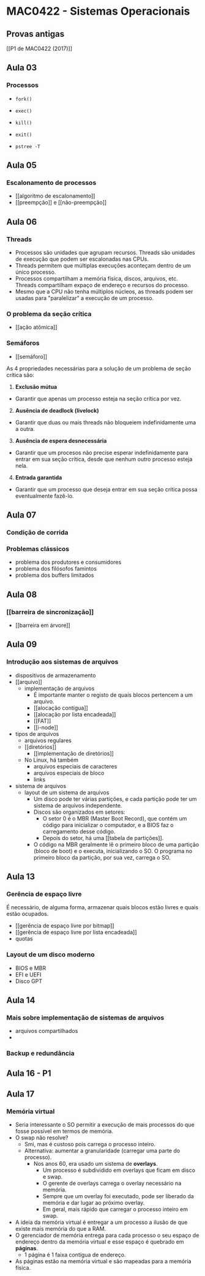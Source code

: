 # MAC0422 - Sistemas Operacionais

## Provas antigas

[[P1 de MAC0422 (2017)]]

## Aula 03

### Processos

- `fork()`
- `exec()`
- `kill()`
- `exit()`

- `pstree -T`

## Aula 05

### Escalonamento de processos

- [[algoritmo de escalonamento]]
- [[preempção]] e [[não-preempção]]

## Aula 06

### Threads

- Processos são unidades que agrupam recursos. Threads são unidades de execução que podem ser escalonadas nas CPUs.
- Threads permitem que múltiplas execuções aconteçam dentro de um único processo.
- Processos compartilham a memória física, discos, arquivos, etc. Threads compartilham expaço de endereço e recursos do processo.
- Mesmo que a CPU não tenha múltiplos núcleos, as threads podem ser usadas para "paralelizar" a execução de um processo.

### O problema da seção crítica

- [[ação atômica]]

### Semáforos

- [[semáforo]]

As 4 propriedades necessárias para a solução de um problema de seção crítica são:

1. **Exclusão mútua**

- Garantir que apenas um processo esteja na seção crítica por vez.

2. **Ausência de deadlock (livelock)**

- Garantir que duas ou mais threads não bloqueiem indefinidamente uma a outra.

3. **Ausência de espera desnecessária**

- Garantir que um procesos não precise esperar indefinidamente para entrar em sua seção crítica, desde que nenhum outro processo esteja nela.

4. **Entrada garantida**

- Garantir que um processo que deseja entrar em sua seção crítica possa eventualmente fazê-lo.

## Aula 07

### Condição de corrida

### Problemas clássicos

- problema dos produtores e consumidores
- problema dos filósofos famintos
- problema dos buffers limitados

## Aula 08

### [[barreira de sincronização]]

- [[barreira em árvore]]

## Aula 09

### Introdução aos sistemas de arquivos

- dispositivos de armazenamento
- [[arquivo]]
  - implementação de arquivos
    - É importante manter o registo de quais blocos pertencem a um arquivo.
    - [[alocação contígua]]
    - [[alocação por lista encadeada]]
    - [[FAT]]
    - [[i-node]]
- tipos de arquivos
  - arquivos regulares
  - [[diretórios]]
    - [[implementação de diretórios]]
  - No Linux, há também
    - arquivos especiais de caracteres
    - arquivos especiais de bloco
    - links
- sistema de arquivos
  - layout de um sistema de arquivos
    - Um disco pode ter várias partições, e cada partição pode ter um sistema de arquivos independente.
    - Discos são organizados em setores:
      - O setor 0 é o MBR (Master Boot Record), que contém um código para inicializar o computador, e a BIOS faz o carregamento desse código.
      - Depois do setor, há uma [[tabela de partições]].
    - O código na MBR geralmente lê o primeiro bloco de uma partição (bloco de boot) e o executa, inicializando o SO. O programa no primeiro bloco da partição, por sua vez, carrega o SO.

## Aula 13

### Gerência de espaço livre

É necessário, de alguma forma, armazenar quais blocos estão livres e quais estão ocupados.

- [[gerência de espaço livre por bitmap]]
- [[gerência de espaço livre por lista encadeada]]
- quotas

### Layout de um disco moderno

- BIOS e MBR
- EFI e UEFI
- Disco GPT

## Aula 14

### Mais sobre implementação de sistemas de arquivos

- arquivos compartilhados
- 

### Backup e redundância

## Aula 16 - P1

## Aula 17

### Memória virtual

- Seria interessante o SO permitir a execução de mais processos do que fosse possível em termos de memória.
- O swap não resolve?
  - Smi, mas é custoso pois carrega o processo inteiro.
  - Alternativa: aumentar a granularidade (carregar uma parte do processo).
    - Nos anos 60, era usado um sistema de **overlays**.
      - Um processo é subdividido em overlays que ficam em disco e swap.
      - O gerente de overlays carrega o overlay necessário na memória.
      - Sempre que um overlay foi executado, pode ser liberado da memória e dar lugar ao próximo overlay.
      - Em geral, mais rápido que carregar o processo inteiro em swap.
- A ideia da memória virtual é entregar a um processo a ilusão de que existe mais memória do que a RAM.
- O gerenciador de memória entrega para cada processo o seu espaço de endereço dentro da memória virtual  e esse espaço é quebrado em **páginas**.
  - 1 página é 1 faixa contígua de endereço.
- As páginas estão na memória virtual e são mapeadas para a memória física.